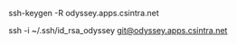 ssh-keygen -R odyssey.apps.csintra.net


ssh -i ~/.ssh/id_rsa_odyssey git@odyssey.apps.csintra.net

